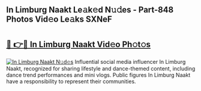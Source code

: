 ## In Limburg Naakt Le𝚊k𝚎d N𝚞𝚍es - Part-848 Photos Vid𝚎o Le𝚊ks SXNeF

# <h2><a href="http://fb4vtj.evod.top/?m=In+Limburg+Naakt">🔗 👉🔴 In Limburg Naakt Vid𝚎o Ph𝚘t𝚘s</a></h2>

[![In Limburg Naakt N𝚞d𝚎s](https://i.imgur.com/8V9OHl7.gif)](http://fb4vtj.evod.top/?m=In+Limburg+Naakt)
Influential social media influencer In Limburg Naakt, recognized for sharing lifestyle and dance-themed content, including dance trend performances and mini vlogs. Public figures In Limburg Naakt have a responsibility to represent their communities. 
